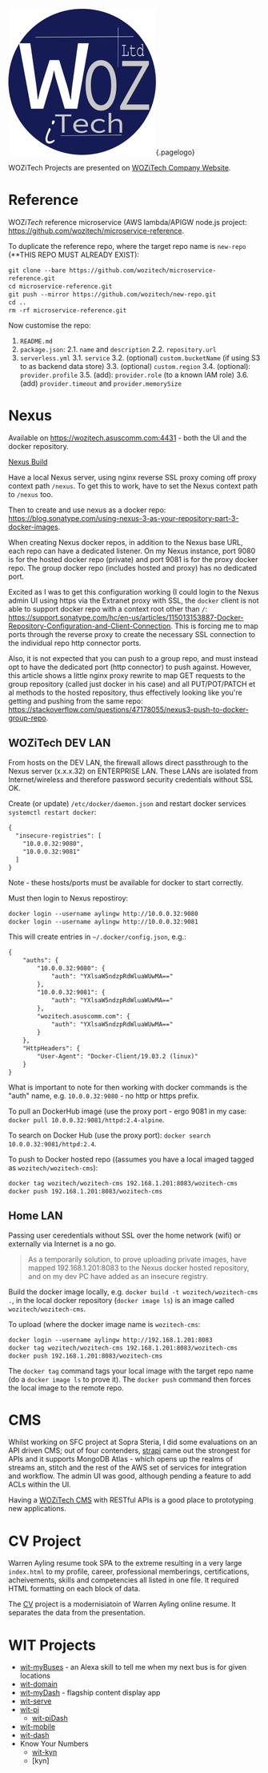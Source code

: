 ![Wiki Official Blue Circle](/uploads/corporate/wiki-official-blue-circle.png "Wiki Official Blue Circle"){.pagelogo}
<!-- TITLE: Projects -->

WOZiTech Projects are presented on [WOZiTech Company Website](http://www.wozitech-ltd.co.uk/projects.html).
# Reference
WOZ*iTech* reference microservice (AWS lambda/APIGW node.js project: https://github.com/wozitech/microservice-reference.

To duplicate the reference repo, where the target repo name is `new-repo` (**THIS REPO MUST ALREADY EXIST):
```
git clone --bare https://github.com/wozitech/microservice-reference.git
cd microservice-reference.git
git push --mirror https://github.com/wozitech/new-repo.git
cd ..
rm -rf microservice-reference.git
```

Now customise the repo:
1. `README.md`
2. `package.json`:
	2.1. `name` and `description`
	2.2. `repository.url`
3. `serverless.yml`
	3.1. `service`
	3.2. (optional) `custom.bucketName` (if using S3 to as backend data store)
	3.3. (optional) `custom.region`
	3.4. (optional): `provider.profile`
	3.5. (add): `provider.role` (to a known IAM role)
	3.6. (add) `provider.timeout` and `provider.memorySize`
	
# Nexus
Available on https://wozitech.asuscomm.com:4431 - both the UI and the docker repository.

[Nexus Build](/projects/nexus)

Have a local Nexus server, using nginx reverse SSL proxy coming off proxy context path `/nexus`. To get this to work, have to set the Nexus context path to `/nexus` too.

Then to create and use nexus as a docker repo: https://blog.sonatype.com/using-nexus-3-as-your-repository-part-3-docker-images.

When creating Nexus docker repos, in addition to the Nexus base URL, each repo can have a dedicated listener. On my Nexus instance, port 9080 is for the hosted docker repo (private) and port 9081 is for the proxy docker repo. The group docker repo (includes hosted and proxy) has no dedicated port.

Excited as I was to get this configuration working (I could login to the Nexus admin UI using https via the Extranet proxy with SSL, the `docker` client is not able to support docker repo with a context root other than `/`: https://support.sonatype.com/hc/en-us/articles/115013153887-Docker-Repository-Configuration-and-Client-Connection. This is forcing me to map ports through the reverse proxy to create the necessary SSL connection to the individual repo http connector ports.

Also, it is not expected that you can push to a group repo, and must instead opt to have the dedicated port (http connector) to push against. However,  this article shows a little nginx proxy rewrite to map GET requests to the group repository (called just docker in his case) and all PUT/POT/PATCH et al methods to the hosted repository, thus effectively looking like you're getting and pushing from the same repo: https://stackoverflow.com/questions/47178055/nexus3-push-to-docker-group-repo.




## WOZiTech DEV LAN
From hosts on the DEV LAN, the firewall allows direct passthrough to the Nexus server (x.x.x.32)  on ENTERPRISE LAN. These LANs are isolated from Internet/wireless and therefore password security credentials without SSL OK.

Create (or update) `/etc/docker/daemon.json` and restart docker services `systemctl restart docker`:
```
{
  "insecure-registries": [
    "10.0.0.32:9080",
    "10.0.0.32:9081"
  ]
}
```

Note - these hosts/ports must be available for docker to start correctly.

Must then login to Nexus repostiroy:
```
docker login --username aylingw http://10.0.0.32:9080
docker login --username aylingw http://10.0.0.32:9081
```

This will create entries in `~/.docker/config.json`, e.g.:
```
{
	"auths": {
		"10.0.0.32:9080": {
			"auth": "YXlsaW5ndzpRdWluaWUwMA=="
		},
		"10.0.0.32:9081": {
			"auth": "YXlsaW5ndzpRdWluaWUwMA=="
		},
		"wozitech.asuscomm.com": {
			"auth": "YXlsaW5ndzpRdWluaWUwMA=="
		}
	},
	"HttpHeaders": {
		"User-Agent": "Docker-Client/19.03.2 (linux)"
	}
}
```

What is important to note for then working with docker commands is the "auth" name, e.g. `10.0.0.32:9080`  - no http or https prefix.

To pull an DockerHub image (use the proxy port - ergo 9081 in my case: `docker pull 10.0.0.32:9081/httpd:2.4-alpine`.

To search on Docker Hub (use the proxy port): `docker search 10.0.0.32:9081/httpd:2.4`.

To push to Docker hosted repo ((assumes you have a local imaged tagged as `wozitech/wozitech-cms`):
```
docker tag wozitech/wozitech-cms 192.168.1.201:8083/wozitech-cms
docker push 192.168.1.201:8083/wozitech-cms
```

## Home LAN 
Passing user ceredentials without SSL over the home network (wifi) or externally via Internet is a no go.

> As a temporarily solution, to prove uploading private images, have mapped 192.168.1.201:8083 to the Nexus docker hosted repository, and on my dev PC have added as an insecure registry.

Build the docker image locally, e.g. `docker build -t wozitech/wozitech-cms .`, in the local docker repository (`docker image ls`) is an image called `wozitech/wozitech-cms`.

To upload (where the docker image name is `wozitech-cms`:
```
docker login --username aylingw http://192.168.1.201:8083
docker tag wozitech/wozitech-cms 192.168.1.201:8083/wozitech-cms
docker push 192.168.1.201:8083/wozitech-cms
```

The `docker tag` command tags your local image with the target repo name (do a `docker image ls` to prove it). The `docker push`  command then forces the local image to the remote repo.
# CMS
Whilst working on SFC project at Sopra Steria, I did some evaluations on an API driven CMS; out of four contenders, [strapi](https://strapi.io/) came out the strongest for APIs and it supports MongoDB Atlas - which opens up the realms of streams an, stitch and the rest of the AWS set of services for integration and workflow. The admin UI was good, although pending a feature to add ACLs within the UI.

Having a [WOZiTech CMS](/projects/cms) with RESTful APIs is a good place to prototyping new applications.

# CV Project
 Warren Ayling resume took SPA to the extreme resulting in a very large `index.html` to my profile, career, professional memberings, certifications, acheivements, skills and competencies all listed in one file. It required HTML formatting on each block of data.
 
 The [CV](/project/cv) project is a modernisiatoin of Warren Ayling online resume. It separates the data from the presentation.
# WIT Projects
* [wit-myBuses](/projects/wit-myBuses) - an Alexa skill to tell me when my next bus is for given locations
* [wit-domain](/projects/wit-domain)
* [wit-myDash](/projects/wit-myDash) - flagship content display app
* [wit-serve](/projects/wit-serve)
* [wit-pi](/projects/wit-pi)
	* [wit-piDash](/projects/wit-piDash)
* [wit-mobile](/projects/wit-mobile)
* [wit-dash](/projects/wit-dash)
* Know Your Numbers
	* [wit-kyn](/projects/wit-kyn)
	* [kyn]